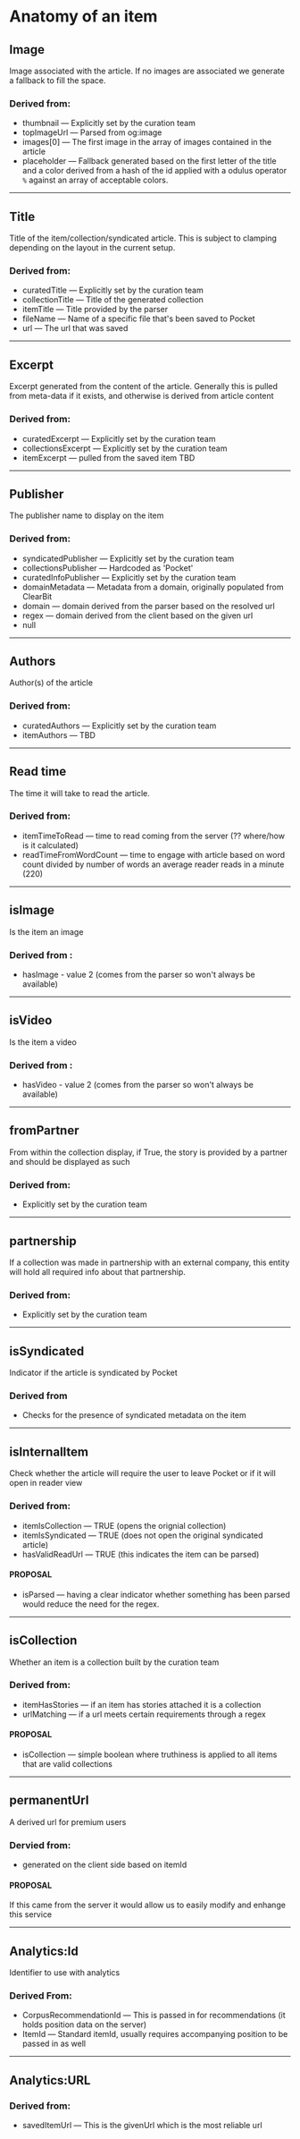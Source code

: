 # Anatomy of an item

## Image 
Image associated with the article.  If no images are associated we generate a fallback to fill the space.

### Derived from:
- thumbnail — Explicitly set by the curation team
- topImageUrl — Parsed from og:image
- images[0] — The first image in the array of images contained in the article
- placeholder — Fallback generated based on the first letter of the title and a color derived from a hash of the id applied with a odulus operator `%`  against an array of acceptable colors.

---

## Title
Title of the item/collection/syndicated article.  This is subject to clamping depending on the layout in the current setup.

### Derived from:
- curatedTitle — Explicitly set by the curation team
- collectionTitle — Title of the generated collection
- itemTitle — Title provided by the parser
- fileName — Name of a specific file that's been saved to Pocket
- url — The url that was saved

---

## Excerpt
Excerpt generated from the content of the article. Generally this is pulled from meta-data if it exists, and otherwise is derived from article content

### Derived from:
- curatedExcerpt — Explicitly set by the curation team
- collectionsExcerpt — Explicitly set by the curation team
- itemExcerpt — pulled from the saved item TBD

---

## Publisher
The publisher name to display on the item

### Derived from:
- syndicatedPublisher — Explicitly set by the curation team
- collectionsPublisher — Hardcoded as 'Pocket'
- curatedInfoPublisher — Explicitly set by the curation team
- domainMetadata — Metadata from a domain, originally populated from ClearBit
- domain — domain derived from the parser based on the resolved url
- regex — domain derived from the client based on the given url
- null

---

## Authors
Author(s) of the article

### Derived from:
- curatedAuthors — Explicitly set by the curation team
- itemAuthors —  TBD

---

## Read time
The time it will take to read the article.

### Derived from:
- itemTimeToRead — time to read coming from the server (?? where/how is it calculated)
- readTimeFromWordCount — time to engage with article based on word count divided by number of words an average reader reads in a minute (220) 

---

## isImage
Is the item an image

### Derived from :
- hasImage - value 2 (comes from the parser so won't always be available)

---

## isVideo
Is the item a video

### Derived from :
- hasVideo - value 2 (comes from the parser so won't always be available)

---

## fromPartner
From within the collection display, if True, the story is provided by a partner and should be displayed as such

### Derived from:
- Explicitly set by the curation team

---

## partnership
If a collection was made in partnership with an external company, this entity will hold all required info about that partnership.

### Derived from:
- Explicitly set by the curation team

---

## isSyndicated
Indicator if the article is syndicated by Pocket

### Derived from
- Checks for the presence of syndicated metadata on the item

---

## isInternalItem
Check whether the article will require the user to leave Pocket or if it will open in reader view

### Derived from:
- itemIsCollection — TRUE (opens the orignial collection)
- itemIsSyndicated — TRUE (does not open the original syndicated article)
- hasValidReadUrl — TRUE (this indicates the item can be parsed)

#### PROPOSAL
- isParsed — having a clear indicator whether something has been parsed would reduce the need for the regex.

---

## isCollection
Whether an item is a collection built by the curation team

### Derived from:
- itemHasStories — if an item has stories attached it is a collection
- urlMatching — if a url meets certain requirements through a regex

#### PROPOSAL
- isCollection — simple boolean where truthiness is applied to all items that are valid collections


---
## permanentUrl
A derived url for premium users 

### Dervied from: 
- generated on the client side based on itemId

#### PROPOSAL
If this came from the server it would allow us to easily modify and enhange this service

---
## Analytics:Id
Identifier to use with analytics

### Derived From:
- CorpusRecommendationId — This is passed in for recommendations (it holds position data on the server)
- ItemId — Standard itemId, usually requires accompanying position to be passed in as well

---
## Analytics:URL

### Derived from:
- savedItemUrl — This is the givenUrl which is the most reliable url